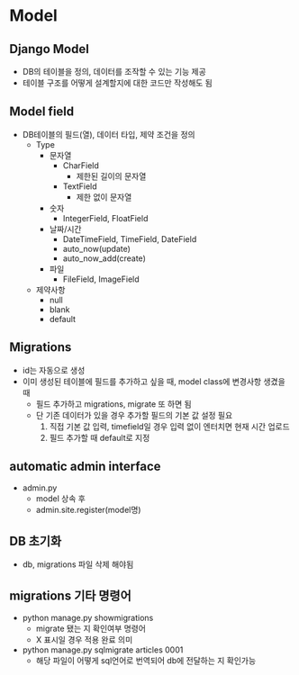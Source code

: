 # Model

## Django Model
- DB의 테이블을 정의, 데이터를 조작할 수 있는 기능 제공
- 테이블 구조를 어떻게 설계할지에 대한 코드만 작성해도 됨
  

## Model field
- DB테이블의 필드(열), 데이터 타입, 제약 조건을 정의
    * Type
      * 문자열
        * CharField
          * 제한된 길이의 문자열
        * TextField
          * 제한 없이 문자열
      * 숫자
        * IntegerField, FloatField
      * 날짜/시간
        * DateTimeField, TimeField, DateField
        * auto_now(update)
        * auto_now_add(create)
      * 파일
        * FileField, ImageField
    * 제약사항
      * null
      * blank
      * default


## Migrations
- id는 자동으로 생성
- 이미 생성된 테이블에 필드를 추가하고 싶을 때, model class에 변경사항 생겼을 때
  - 필드 추가하고 migrations, migrate 또 하면 됨
  - 단 기존 데이터가 있을 경우 추가할 필드의 기본 값 설정 필요
    1. 직접 기본 값 입력, timefield일 경우 입력 없이 엔터치면 현재 시간 업로드
    2. 필드 추가할 때 default로 지정


## automatic admin interface
- admin.py
    * model 상속 후
    * admin.site.register(model명)


## DB 초기화
- db, migrations 파일 삭제 해야됨


## migrations 기타 명령어
- python manage.py showmigrations
    * migrate 됐는 지 확인여부 명령어
    * X 표시일 경우 적용 완료 의미
- python manage.py sqlmigrate articles 0001
    * 해당 파일이 어떻게 sql언어로 번역되어 db에 전달하는 지 확인가능